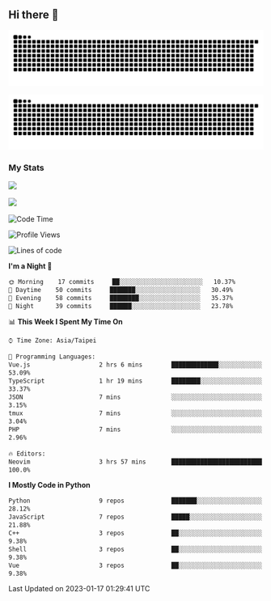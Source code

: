## Hi there 👋

<div align="center">

![GitHub Snake Light](https://raw.githubusercontent.com/CSY54/CSY54/snake/github-snake.svg#gh-light-mode-only)

![GitHub Snake dark](https://raw.githubusercontent.com/CSY54/CSY54/snake/github-snake-dark.svg#gh-dark-mode-only)

</div>

### My Stats

![](https://github-readme-stats.vercel.app/api?username=CSY54&theme=nord&show_icons=true)

![](https://github-readme-stats.vercel.app/api/top-langs/?username=CSY54&theme=nord&layout=compact&card_width=445)

<!--START_SECTION:waka-->
![Code Time](http://img.shields.io/badge/Code%20Time-1%2C438%20hrs%2011%20mins-blue)

![Profile Views](http://img.shields.io/badge/Profile%20Views-104-blue)

![Lines of code](https://img.shields.io/badge/From%20Hello%20World%20I%27ve%20Written-113%20Thousand%20lines%20of%20code-blue)

**I'm a Night 🦉** 

```text
🌞 Morning    17 commits     ██░░░░░░░░░░░░░░░░░░░░░░░   10.37% 
🌆 Daytime    50 commits     ███████░░░░░░░░░░░░░░░░░░   30.49% 
🌃 Evening    58 commits     ████████░░░░░░░░░░░░░░░░░   35.37% 
🌙 Night      39 commits     ██████░░░░░░░░░░░░░░░░░░░   23.78%

```


📊 **This Week I Spent My Time On** 

```text
⌚︎ Time Zone: Asia/Taipei

💬 Programming Languages: 
Vue.js                   2 hrs 6 mins        █████████████░░░░░░░░░░░░   53.09% 
TypeScript               1 hr 19 mins        ████████░░░░░░░░░░░░░░░░░   33.37% 
JSON                     7 mins              ░░░░░░░░░░░░░░░░░░░░░░░░░   3.15% 
tmux                     7 mins              ░░░░░░░░░░░░░░░░░░░░░░░░░   3.04% 
PHP                      7 mins              ░░░░░░░░░░░░░░░░░░░░░░░░░   2.96%

🔥 Editors: 
Neovim                   3 hrs 57 mins       █████████████████████████   100.0%

```

**I Mostly Code in Python** 

```text
Python                   9 repos             ███████░░░░░░░░░░░░░░░░░░   28.12% 
JavaScript               7 repos             █████░░░░░░░░░░░░░░░░░░░░   21.88% 
C++                      3 repos             ██░░░░░░░░░░░░░░░░░░░░░░░   9.38% 
Shell                    3 repos             ██░░░░░░░░░░░░░░░░░░░░░░░   9.38% 
Vue                      3 repos             ██░░░░░░░░░░░░░░░░░░░░░░░   9.38%

```



 Last Updated on 2023-01-17 01:29:41 UTC
<!--END_SECTION:waka-->

<!--
**CSY54/CSY54** is a ✨ _special_ ✨ repository because its `README.md` (this file) appears on your GitHub profile.

Here are some ideas to get you started:

- 🔭 I’m currently working on ...
- 🌱 I’m currently learning ...
- 👯 I’m looking to collaborate on ...
- 🤔 I’m looking for help with ...
- 💬 Ask me about ...
- 📫 How to reach me: ...
- 😄 Pronouns: ...
- ⚡ Fun fact: ...
-->
